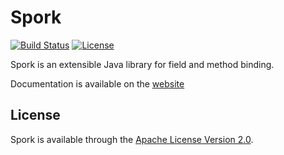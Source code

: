 # Spork
[![Build Status][build-status-svg]][build-status-link]
[![License][license-svg]][license-link]

Spork is an extensible Java library for field and method binding.

Documentation is available on the [website](http://sporklibrary.github.io)

## License

Spork is available through the [Apache License Version 2.0](http://www.apache.org/licenses/LICENSE-2.0).

[build-status-svg]: http://img.shields.io/travis/SporkLibrary/Spork/master.svg?style=flat
[build-status-link]: https://travis-ci.org/SporkLibrary/Spork
[license-svg]: https://img.shields.io/badge/license-Apache%202.0-lightgrey.svg?style=flat
[license-link]: https://github.com/SporkLibrary/Spork/blob/master/LICENSE
